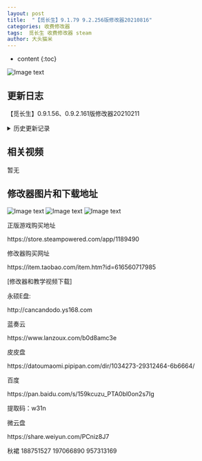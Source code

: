 ```yaml
---
layout: post
title:  "【觅长生】9.1.79 9.2.256版修改器20210816"
categories: 收费修改器
tags:  觅长生 收费修改器 steam 
author: 大头猫米
---
```


* content
{:toc}

![Image text](https://datoumaomi.github.io/pic/MMM/michangsheng/logo.JPG)

##  更新日志
【觅长生】0.9.1.56、0.9.2.161版修改器20210211






<details>
<summary>历史更新记录</summary><p></p>
 【觅长生】9.1.78 9.2.246版修改器20210731<p></p>
 【觅长生】9.2.256版修改器20210813<p></p>
 【觅长生】9.2.251版修改器20210811v2<p></p>
 【觅长生】9.2.248版修改器20210809<p></p>
 【觅长生】9.1.77 9.2.241版修改器20210723<p></p>
 【觅长生】9.2.244版修改器20210730<p></p>
 【觅长生】9.2.242版修改器20210729<p></p>
 【觅长生】9.1.76 9.2.235版修改器20210708<p></p>
 【觅长生】9.2.240版修改器20210718<p></p>
 【觅长生】9.2.237版修改器20210716<p></p>
 【觅长生】9.2.236版修改器20210710<p></p>
 【觅长生】0.9.1.75 9.2.230版修改器20210629<p></p>
 【觅长生】9.2.232版修改器20210703<p></p>
 【觅长生】0.9.1.74 0.9.2.229版修改器20210626<p></p>
 【觅长生】0.9.1.73 0.9.2.227版修改器20210623<p></p>
 【觅长生】0.9.1.72 0.9.2.219版修改器20210609<p></p>
 【觅长生】0.9.2.224版修改器20210621<p></p>
 【觅长生】0.9.2.222版修改器20210619<p></p>
 【觅长生】0.9.2.220版修改器20210612<p></p>
 【觅长生】0.9.1.69 0.9.2.215版修改器20210604<p></p>
 【觅长生】0.9.1.69 0.9.2.214版修改器 20210601<p></p>
 【觅长生】0.9.1.67 0.9.2.212版修改器 20210528<p></p>
 【觅长生】0.9.1.67 0.9.2.209版修改器 20210522<p></p>
 【觅长生】0.9.2.205版修改器20210517<p></p>
 【觅长生】0.9.1.66 0.9.2.203版修改器20210516<p></p>
 【觅长生】0.9.2.202版修改器20210513<p></p>
 【觅长生】0.9.1.65版修改器202100508<p></p>
 【觅长生】0.9.2.201版修改器20210511~<p></p>
 【觅长生】0.9.2.196版修改器20210508<p></p>
 【觅长生】0.9.1.64、0.9.2.194版修改器20210504<p></p>
 【觅长生】0.9.1.64、0.9.2.194版修改器20210503<p></p>
 【觅长生】0.9.1.62、0.9.2.194版修改器20210430<p></p>
 【觅长生】0.9.1.61、0.9.2.171版修改器20210311~<p></p>
 【觅长生】0.9.2.192版修改器20210430<p></p>
 【觅长生】0.9.2.188版修改器20210426<p></p>
 【觅长生】0.9.2.185版修改器20210423<p></p>
 【觅长生】0.9.2.184版修改器20210421<p></p>
 【觅长生】0.9.2.183版修改器20210417<p></p>
 【觅长生】0.9.2.181版修改器20210415<p></p>
 【觅长生】0.9.2.180版修改器20210413<p></p>
 【觅长生】0.9.1.76版修改器20210410<p></p>
 【觅长生】0.9.1.74版修改器20210410<p></p>
 【觅长生】0.9.1.75版修改器20210410<p></p>
 【觅长生】0.9.2.172版修改器20210409<p></p>
 【觅长生】0.9.1.59、0.9.2.168版修改器20210309<p></p>
 【觅长生】0.9.1.56、0.9.2.161版修改器20210211<p></p>
 【觅长生】0.9.1.55、0.9.2.160版修改器20210209<p></p>
重要更新,增加了7个功法书<p></p>
【功法书】【地阶上】砺剑诀<p></p>
【功法书】【天劫中】九转<p></p>
【功法书】【人阶上】剑典-人道篇<p></p>
【功法书】【地阶上】剑典-地道篇<p></p>
【功法书】【天阶上】剑典-天道篇<p></p>
【功法书】【地阶上】神玄淬体诀<p></p>
【功法书】【天阶中】太乙剑诀<p></p>
 【觅长生】0.9.1.55、0.9.2.157版修改器20200130<p></p>
 【觅长生】0.9.1.53、9.2.146版修改器20200119<p></p>
 【觅长生】0.9.2.154版修改器20200124 物品列表增加到2370个<p></p>
 【觅长生】0.9.1.53、9.2.146版修改器20200119 修复战斗修改无效的bug<p></p>
【觅长生】0.9.2.150版修改器20200119 支持9.2.150版<p></p>
 【觅长生】0.9.1.53、9.2.146版修改器20200111 增加了悟道点参考说明,物品列表增加到2107个<p></p>
【觅长生】0.9.1.50、0.9.2.138版修改器20201223<p></p>
 - 20201124 【觅长生】0.9.1.48 0.9.2.121版修改器20201124
 <p></p>
  - 20201121 【觅长生】0.9.1.47 0.9.2.120版修改器20201121
 <p></p>
  - 202011115 支持0.9.1.46 0.9.2.118版
 <p></p>
  - 20201031 【觅长生】0.9.1.43 0.9.2.112版修改器20201031,重要更新,增加了700多个物品
<p></p> 
  - 20201002 修复物品修改导致卡死的bug
 <p></p>
 20201001 支持0.9.1.41、0.9.2.102版
 <p></p>
  - 20200929  更新修改器支持9.2.102版
 <p></p>
  - 20200806  更新修改器支持9.1.37和9.2.80版本
<p></p>
 
</details>

## 相关视频
暂无

## 修改器图片和下载地址

![Image text](https://datoumaomi.github.io/pic/MMM/michangsheng/1.jpg)
![Image text](https://datoumaomi.github.io/pic/MMM/michangsheng/2.jpg)
![Image text](https://datoumaomi.github.io/pic/MMM/michangsheng/3.jpg)


<p>正版游戏购买地址</p>
<p>https://store.steampowered.com/app/1189490</p>
<p></p>
<p>修改器购买网址</p>
<p>https://item.taobao.com/item.htm?id=616560717985</p>
<p></p>
<p>[修改器和教学视频下载]</p>
<p>永硕E盘:</p>
<p>http://cancandodo.ys168.com</p>
<p></p>
<p>蓝奏云</p>
<p>https://www.lanzoux.com/b0d8amc3e</p>
<p></p>
<p>皮皮盘</p>
<p>https://datoumaomi.pipipan.com/dir/1034273-29312464-6b6664/</p>
<p></p>
<p>百度</p>
https://pan.baidu.com/s/159kcuzu_PTA0bl0on2s7Ig
<p></p>
提取码：w31n
<p></p>
<p>微云盘</p>
<p></p>
<p>https://share.weiyun.com/PCniz8J7</p>

<p>秋裙 188751527 197066890 957313169</p>
